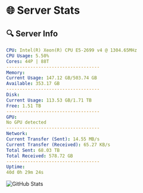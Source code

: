 # 🌐 Server Stats
## 🔍 Server Info
```yaml
CPU: Intel(R) Xeon(R) CPU E5-2699 v4 @ 1304.65MHz
CPU Usage: 5.50%
Cores: 44P | 88T
-----------------------------------
Memory:
Current Usage: 147.12 GB/503.74 GB
Available: 353.17 GB
-----------------------------------
Disk:
Current Usage: 113.53 GB/1.71 TB
Free: 1.51 TB
-----------------------------------
GPU:
No GPU detected
-----------------------------------
Network:
Current Transfer (Sent): 14.55 MB/s
Current Transfer (Received): 65.27 KB/s
Total Sent: 68.03 TB
Total Received: 578.72 GB
-----------------------------------
Uptime:
40d 0h 29m 24s
```
![GitHub Stats](https://img.shields.io/badge/Updated-2025-04-16_21:52:13-blue)
